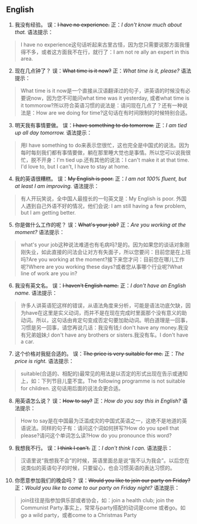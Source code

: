 ## English
1. 我没有经验。
误：~~I have no experience.~~
正：*I don't know much about that.*
语法提示：
>I have no experience这句话听起来古里古怪，因为您只需要说那方面我懂得不多，或者这方面我不在行，就行了：I am not re  ally an expert in this area.

2. 现在几点钟了？
误：~~What time is it now?~~
正：*What time is it, please?*
语法提示：
>What time is it now是一个直接从汉语翻译过的句子，讲英语的时候没有必要说now，因为您不可能问what time was it yesterday, 或者what time is it tommorow?所以符合英语习惯的说法是：请问现在几点了？还有一种说法是：How are we doing for time?这句话在有时间限制的时候特别合适。

3. 明天我有事情要做。
误：~~I have something to do tomorrow.~~
正：*I am tied up all day tomorrow.*
语法提示：
>用I have something to do来表示您很忙，这也完全是中国式的说法。因为每时每刻我们都有事情要做，躺在那里睡大觉也是事情。所以您可以说我很忙，脱不开身：I'm tied up.还有其他的说法：I can't make it at that time. I'd love to, but I can't, I have to stay at home.

4. 我的英语很糟糕。
误：~~My English is poor.~~
正：*I am not 100% fluent, but at least I am improving.*
语法提示：
>有人开玩笑说，全中国人最擅长的一句英文是：My English is poor. 外国人遇到自己外语不好的情况，他们会说: I am still having a few problem, but I am getting better.

5. 你是做什么工作的呢？
误：~~What's your job?~~
正：*Are you working at the moment?*
语法提示：
>what's your job这种说法难道也有毛病吗?是的。因为如果您的谈话对象刚刚失业，如此直接的问法会让对方有失面子，所以您要问：目前您是在上班吗?Are you working at the moment?接下来您才问：目前您在哪儿工作呢?Where are you working these days?或者您从事哪个行业呢?What line of work are you in?

6. 我没有英文名。
误：~~I haven't English name.~~
正：*I don't have an English name.*
语法提示：
>许多人讲英语犯这样的错误，从语法角度来分析，可能是语法功底欠缺，因为have在这里是实义动词，而并不是在现在完成时里面那个没有意义的助动词。所以，这句话由肯定句变成否定句要加助动词。明白道理是一回事，习惯是另一回事，请您再说几话：我没有钱;I don't have any money.我没有兄弟姐妹;I don't have any brothers or sisters.我没有车。I don't have a car.

7. 这个价格对我挺合适的。
误：~~The price is very suitable for me.~~
正：*The price is right.*
语法提示：
>suitable(合适的、相配的)最常见的用法是以否定的形式出现在告示或通知上，如：下列节目儿童不宜。The following programme is not suitable for children. 这句话用后面的说法会更合适。

8. 用英语怎么说？
误：~~How to say?~~
正：*How do you say this in English?*
语法提示：
>How to say是在中国最为泛滥成灾的中国式英语之一，这绝不是地道的英语说法。同样的句子有：请问这个词如何拼写?How do you spell that please?请问这个单词怎么读?How do you pronounce this word?

9. 我想我不行。
误：~~I think I can't.~~
正：*I don't think I can.*
语法提示：
>汉语里说“我想我不会”的时候，英语里面总是说“我不认为我会”。以后您在说类似的英语句子的时候，只要留心，也会习惯英语的表达习惯的。

10. 你愿意参加我们的晚会吗？
误：~~Would you like to join our party on Friday?~~
正：*Would you like to come to our party on Friday night?*
语法提示：
>join往往是指参加俱乐部或者协会，如：join a health club; join the Communist Party.事实上，常常与party搭配的动词是come 或者go。如go a wild party，或者come to a Christmas Party
